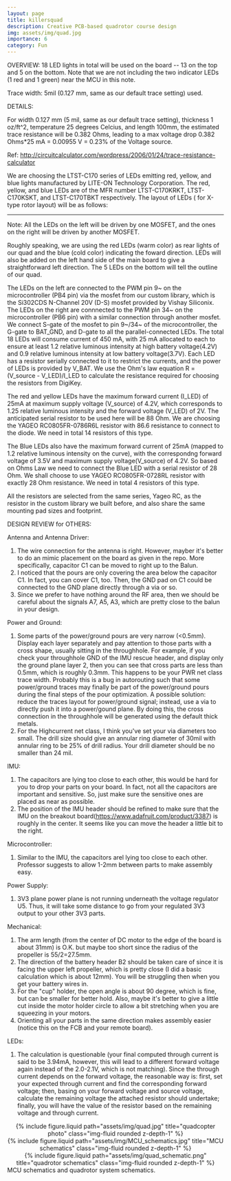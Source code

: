 ```yaml
---
layout: page
title: killersquad
description: Creative PCB-based quadrotor course design
img: assets/img/quad.jpg
importance: 6
category: Fun
---
```




OVERVIEW: 
18 LED lights in total will be used on the board -- 13 on the top and 5 on the bottom. Note that we are not including the two indicator LEDs (1 red and 1 green) near the MCU in this note.

Trace width: 5mil (0.127 mm, same as our default trace setting) used.



DETAILS:

For width 0.127 mm (5 mil, same as our default trace setting), thickness 1 oz/ft^2, temperature 25 degrees Celcius, and length 100mm, the estimated trace resistance will be 0.382 Ohms, leading to a max voltage drop 0.382 Ohms*25 mA = 0.00955 V = 0.23% of the Voltage source. 


Ref: http://circuitcalculator.com/wordpress/2006/01/24/trace-resistance-calculator

We are choosing the LTST-C170 series of LEDs emitting red, yellow, and blue lights manufactured by LITE-ON Technology Corporation. The red, yellow, and blue LEDs are of the MFR number LTST-C170KRKT, LTST-C170KSKT, and LTST-C170TBKT respectively.  The layout of LEDs ( for X-type rotor layout) will be as follows: 

*****************************************************************************************  
Note: All the LEDs on the left will be driven by one MOSFET, and the ones on the right will be driven by another MOSFET.

Roughly speaking, we are using the red LEDs (warm color) as rear lights of our quad and the blue (cold color) indicating the foward direction.  LEDs will also be added on the left hand side of the main board to give a straightforward left direction.  The 5 LEDs on the bottom will tell the outline of our quad.

The LEDs on the left are connected to the PWM pin 9~ on the microcontroller (PB4 pin) via the mosfet from our custom library, which is the Si302CDS N-Channel 20V (D-S) mosfet provided by Vishay Siliconix. The LEDs on the right are connnected to the PWM pin 34~ on the microcontroller (PB6 pin) with a similar connection through another mosfet. We connect S-gate of the mosfet to pin 9~/34~ of the microcontroller, the G-gate to BAT_GND, and D-gate to all the parallel-connected LEDs. The total 18 LEDs will consume current of 450 mA, with 25 mA allocated to each to ensure at least 1.2 relative luminous intensity at high battery voltage(4.2V) and 0.9 relative luminous intensity at low battery voltage(3.7V). Each LED has a resistor serially connected to it to restrict the currents, and the power of LEDs is provided by V_BAT. We use the Ohm's law equation R = (V_source - V_LED)/I_LED to calculate the resistance required for choosing the resistors from DigiKey. 

The red and yellow LEDs have the maximum forward current (I_LED) of 25mA at maximum supply voltage (V_source) of 4.2V, which corresponds to 1.25 relative luminous intensity and the forward voltage (V_LED) of 2V. The anticipated serial resistor to be used here will be 88 Ohm. We are choosing the YAGEO RC0805FR-0786R6L resistor with 86.6 resistance to connect to the diode. We need in total 14 resistors of this type.

The Blue LEDs also have the maximum forward current of 25mA (mapped to 1.2 relative luminous intensity on the curve), with the correspondng forward voltage of 3.5V and maximum supply voltage(V_source) of 4.2V. So based on Ohms Law we need to connect the Blue LED with a serial resistor of 28 Ohm. We shall choose to use YAGEO RC0805FR-0728RL resistor with exactly 28 Ohm resistance. We need in total 4 resistors of this type. 

All the resistors are selected from the same series, Yageo RC, as the resistor in the custom library we built before, and also share the same mounting pad sizes and footprint. 


DESIGN REVIEW for OTHERS:

Antenna and Antenna Driver:
1. The wire connection for the antenna is right. However, mayber it's better to do an mimic placement on the board as given in the repo. More specifically,  capacitor C1 can be moved to right up to the Balun.
2. I noticed that the pours are only covering the area below the capacitor C1. In fact, you can cover C1, too. Then, the GND pad on C1 could be connected to the GND plane directly through a via or so. 
3. Since we prefer to have nothing around the RF area, then we should be careful about the signals A7, A5, A3, which are pretty close to the balun in your design.

Power and Ground:
1. Some parts of the power/ground pours are very narrow (<0.5mm). Display each layer separately and pay attention to those parts with a cross shape, usually sitting in the throughhole. For example, if you check your throughhole GND of the IMU rescue header, and display only the ground plane layer 2, then you can see that cross parts are less than 0.5mm, which is roughly 0.3mm. This happens to be your PWR net class trace width. Probably this is a bug in autorouting such that some power/ground traces may finally be part of the power/ground pours during the final steps of the pour optimization. A possible solution: reduce the traces layout for power/ground signal; instead, use a via to directly push it into a power/gound plane. By doing this, the cross connection in the throughhole will be generated using the default thick metals.
2. For the Highcurrent net class, I think you've set your via diameters too small. The drill size should give an annular ring diameter of 30mil with annular ring to be 25% of drill radius. Your drill diameter should be no smaller than 24 mil.


IMU:
1. The capacitors are lying too close to each other, this would be hard for you to drop your parts on your board. In fact, not all the capacitors are important and sensitive. So, just make sure the sensitive ones are placed as near as possible. 
2. The position of the IMU header should be refined to make sure that the IMU on the breakout board(https://www.adafruit.com/product/3387) is roughly in the center. It seems like you can move the header a little bit to the right.

Microcontroller:
1. Similar to the IMU, the capacitors arel lying too close to each other. Professor suggests to allow 1-2mm between parts to make assembly easy.

Power Supply:
1. 3V3 plane power plane is not running underneath the voltage regulator U5. Thus, it will take some distance to go from your regulated 3V3 output to your other 3V3 parts.
 

Mechanical:
1. The arm length (from the center of DC motor to the edge of the board is about 31mm) is O.K. but maybe too short since the radius of the propeller is 55/2=27.5mm.  
2. The direction of the battery header B2 should be taken care of since it is facing the upper left propeller, which is pretty close (I did a basic calculation which is about 12mm). You will be struggling then when you get your battery wires in.
3. For the "cup" holder, the open angle is about 90 degree, which is fine, but can be smaller for better hold. Also, maybe it's better to give a little cut inside the motor holder circle to allow a bit stretching when you are squeezing in your motors.
4. Orienting all your parts in the same direction makes assembly easier (notice this on the FCB and your remote board).

LEDs:
1. The calculation is questionable (your final computed through current is said to be 3.94mA, however, this will lead to a different forward voltage again instead of the 2.0-2.1V, which is not matching). Since the through current depends on the forward voltage, the reasonable way is: first, set your expected through current and find the corresponding forward voltage; then, basing on your forward voltage and source voltage, calculate the remaining voltage the attached resistor should undertake; finally, you will have the value of the resistor based on the remaining voltage and through current.

<div class="row" align = "center">
        {% include figure.liquid path="assets/img/quad.jpg" title="quadcopter photo" class="img-fluid rounded z-depth-1" %}
</div>



<div class="row" align = "center">
        {% include figure.liquid path="assets/img/MCU_schematics.jpg" title="MCU schematics" class="img-fluid rounded z-depth-1" %}
</div>

<div class="row" align = "center">
        {% include figure.liquid path="assets/img/quad_schematic.png" title="quadrotor schematics" class="img-fluid rounded z-depth-1" %}
</div>

<div class="caption">
    MCU schematics and quadrotor system schematics.
</div>

